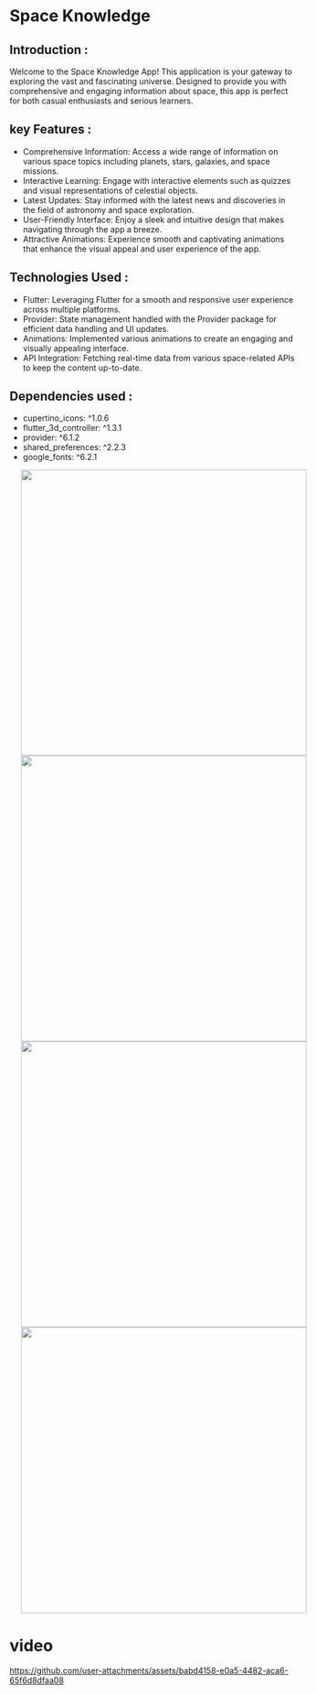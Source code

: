 # Space Knowledge

## Introduction : 
Welcome to the Space Knowledge App! This application is your gateway to exploring the vast and fascinating universe. Designed to provide you with comprehensive and engaging information about space, this app is perfect for both casual enthusiasts and serious learners.

## key Features : 
* Comprehensive Information: Access a wide range of information on various space topics including planets, stars, galaxies, and space missions.
* Interactive Learning: Engage with interactive elements such as quizzes and visual representations of celestial objects.
* Latest Updates: Stay informed with the latest news and discoveries in the field of astronomy and space exploration.
* User-Friendly Interface: Enjoy a sleek and intuitive design that makes navigating through the app a breeze.
* Attractive Animations: Experience smooth and captivating animations that enhance the visual appeal and user experience of the app.

## Technologies Used :
* Flutter: Leveraging Flutter for a smooth and responsive user experience across multiple platforms.
* Provider: State management handled with the Provider package for efficient data handling and UI updates.
* Animations: Implemented various animations to create an engaging and visually appealing interface.
* API Integration: Fetching real-time data from various space-related APIs to keep the content up-to-date.

## Dependencies used : 
* cupertino_icons: ^1.0.6
* flutter_3d_controller: ^1.3.1
* provider: ^6.1.2
* shared_preferences: ^2.2.3
* google_fonts: ^6.2.1











<div >
<img src="https://github.com/user-attachments/assets/6d30e1bc-e152-4312-8a51-a42b68ccce75" height=500px hspace=20>
<img src="https://github.com/user-attachments/assets/7017940a-e40a-485a-833b-9ca59ee5e6a1" height=500px hspace=20>
<img src="https://github.com/user-attachments/assets/ef7ae29f-7ad5-4365-a5a2-d93b5e203212" height=500px hspace=20>
<img src="https://github.com/user-attachments/assets/3e07e2eb-2ed4-4c72-9134-0cae56ee195c" height=500px hspace=20>


</div>

<h1  > video  </h1>

https://github.com/user-attachments/assets/babd4158-e0a5-4482-aca6-65f6d8dfaa08
 



